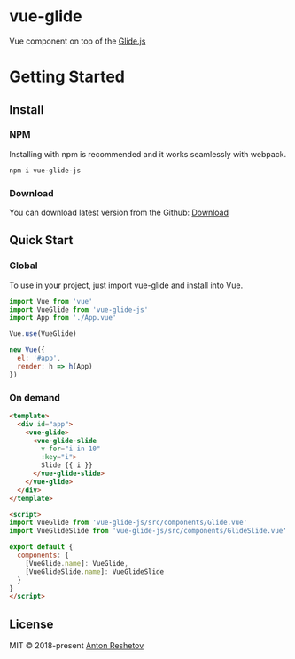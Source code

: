 # vue-glide
Vue component on top of the [Glide.js](https://github.com/glidejs/glide)

# Getting Started

## Install

### NPM

Installing with npm is recommended and it works seamlessly with webpack.

```bash
npm i vue-glide-js
```

### Download

You can download latest version from the Github: [Download](https://github.com/antonreshetov/vue-glide/archive/master.zip)

## Quick Start

### Global

To use in your project, just import vue-glide and install into Vue.


```js
import Vue from 'vue'
import VueGlide from 'vue-glide-js'
import App from './App.vue'

Vue.use(VueGlide)

new Vue({
  el: '#app',
  render: h => h(App)
})
```

### On demand

```html
<template>
  <div id="app">
    <vue-glide>
      <vue-glide-slide
        v-for="i in 10"
        :key="i">
        Slide {{ i }}
      </vue-glide-slide>
    </vue-glide>
  </div>
</template>

<script>
import VueGlide from 'vue-glide-js/src/components/Glide.vue'
import VueGlideSlide from 'vue-glide-js/src/components/GlideSlide.vue'

export default {
  components: {
    [VueGlide.name]: VueGlide,
    [VueGlideSlide.name]: VueGlideSlide
  }
}
</script>
```

## License

MIT © 2018-present [Anton Reshetov](http://antonreshetov.com)